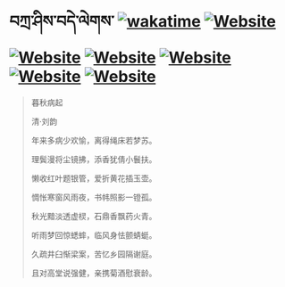 # བཀྲ་ཤིས་བདེ་ལེགས་	[![wakatime](https://wakatime.com/badge/user/5043ee4a-e361-4607-9d47-d557f2005d05.svg)](https://wakatime.com/@5043ee4a-e361-4607-9d47-d557f2005d05)	[![Website](https://img.shields.io/website?label=&up_color=orange&up_message=Tianchi&url=https%3A%2F%2Fshields.io)](https://tianchi.aliyun.com/home/science/scienceDetail?userId=1095279182618)	[![Website](https://img.shields.io/website?label=&up_color=gay&up_message=Yuque&url=https%3A%2F%2Fshields.io)](https://www.yuque.com/ivanaxu)	[![Website](https://img.shields.io/website?label=&up_color=brown&up_message=Leetcode&url=https%3A%2F%2Fshields.io)](https://leetcode.cn/u/ivanaxu)	[![Website](https://img.shields.io/website?label=&up_color=violet&up_message=AIstudio&url=https%3A%2F%2Fshields.io)](https://aistudio.baidu.com/aistudio/personalcenter/thirdview/979775)	[![Website](https://img.shields.io/website?label=&up_color=red&up_message=Gitee&url=https%3A%2F%2Fshields.io)](https://gitee.com/IvanaXu)	[![Website](https://img.shields.io/website?label=&up_color=yellow&up_message=Monkeytype&url=https%3A%2F%2Fshields.io)](https://monkeytype.com/profile/IvanaXu)
> 暮秋病起
>
> 清·刘韵
>
> 年来多病少欢愉，离得绳床若梦苏。
> 
> 理鬓漫将尘镜拂，添香犹倩小鬟扶。
> 
> 懒收红叶题银管，爱折黄花插玉壶。
> 
> 惆怅寒窗风雨夜，书帏照影一镫孤。
> 
> 秋光黯淡透虚棂，石鼎香飘药火青。
> 
> 听雨梦回惊蟋蟀，临风身怯颤蜻蜓。
> 
> 久疏井臼惭梁案，苦忆乡园隔谢庭。
> 
> 且对高堂说强健，亲携菊酒慰衰龄。
